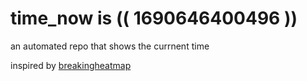# time_now is (( 1690646400496 ))

an automated repo that shows the currnent time

inspired by [breakingheatmap](https://github.com/breakingheatmap/breakingheatmap)